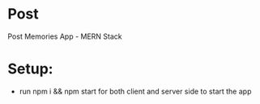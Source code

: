 # Post
Post Memories App - MERN Stack

# Setup:
- run npm i && npm start for both client and server side to start the app
